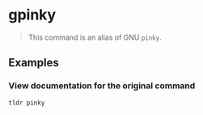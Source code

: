 # gpinky

> This command is an alias of GNU `pinky`.

## Examples

### View documentation for the original command

```bash
tldr pinky
```
